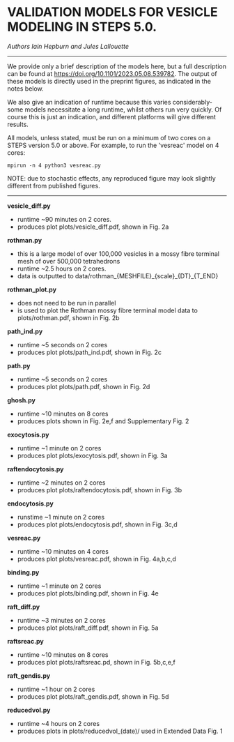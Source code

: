 
# VALIDATION MODELS FOR VESICLE MODELING IN STEPS 5.0. 
*Authors Iain Hepburn and Jules Lallouette*

---------------------------------------------------------------------

We provide only a brief description of the models here, but a full description can be found at https://doi.org/10.1101/2023.05.08.539782. 
The output of these models is directly used in the preprint figures, as indicated in the notes below. 

We also give an indication of runtime because this varies considerably- some models necessitate a long runtime, whilst others run very quickly. Of course this is just an indication, and different platforms will give different results.  

All models, unless stated, must be run on a minimum of two cores on a STEPS version 5.0 or above. For example, to run the 'vesreac' model on 4 cores:
 ```
 mpirun -n 4 python3 vesreac.py
 ```

NOTE: due to stochastic effects, any reproduced figure may look slightly different from published figures. 

---------------------------------------------------------------------


**vesicle_diff.py**
 - runtime ~90 minutes on 2 cores. 
 - produces plot plots/vesicle\_diff.pdf, shown in Fig. 2a

**rothman.py**
 - this is a large model of over 100,000 vesicles in a mossy fibre terminal mesh of over 500,000 tetrahedrons
 - runtime ~2.5 hours on 2 cores.
 - data is outputted to data/rothman\_{MESHFILE}\_{scale}\_{DT}\_{T\_END}

**rothman_plot.py**
 - does not need to be run in parallel
 - is used to plot the Rothman mossy fibre terminal model data to plots/rothman.pdf, shown in Fig. 2b 

**path_ind.py**
 - runtime ~5 seconds on 2 cores 
 - produces plot plots/path\_ind.pdf, shown in Fig. 2c

**path.py**
 - runtime ~5 seconds on 2 cores 
 - produces plot plots/path.pdf, shown in Fig. 2d

**ghosh.py**
 - runtime ~10 minutes on 8 cores
 - produces plots shown in Fig. 2e,f and Supplementary Fig. 2

**exocytosis.py**
 - runtime ~1 minute on 2 cores 
 - produces plot plots/exocytosis.pdf, shown in Fig. 3a

**raftendocytosis.py**
 - runtime ~2 minutes on 2 cores 
 - produces plot plots/raftendocytosis.pdf, shown in Fig. 3b

**endocytosis.py**
 - runstime ~1 minute on 2 cores 
 - produces plot plots/endocytosis.pdf, shown in Fig. 3c,d

**vesreac.py**
 - runtime ~10 minutes on 4 cores
 - produces plot plots/vesreac.pdf, shown in Fig. 4a,b,c,d

**binding.py**
 - runtime ~1 minute on 2 cores
 - produces plot plots/binding.pdf, shown in Fig. 4e

**raft_diff.py**
 - runtime ~3 minutes on 2 cores
 - produces plot plots/raft\_diff.pdf, shown in Fig. 5a

**raftsreac.py**
 - runtime ~10 minutes on 8 cores
 - produces plot plots/raftsreac.pd, shown in Fig. 5b,c,e,f

**raft_gendis.py**
 - runtime ~1 hour on 2 cores
 - produces plot plots/raft\_gendis.pdf, shown in Fig. 5d

**reducedvol.py**
 - runtime ~4 hours on 2 cores
 - produces plots in plots/reducedvol\_(date)/ used in Extended Data Fig. 1




